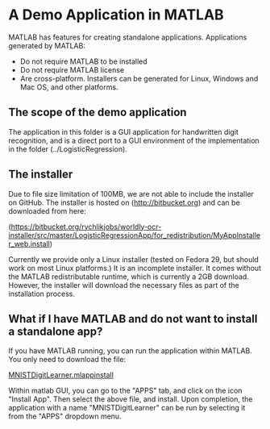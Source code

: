 # A Demo Application in MATLAB
MATLAB has features for creating standalone applications. Applications generated by MATLAB:

- Do not require MATLAB to be installed
- Do not require MATLAB license
- Are cross-platform. Installers can be generated for Linux, Windows and Mac OS, and
other platforms.

## The scope of the demo application
The application in this folder is a GUI application for handwritten digit recognition,
and is a direct port to a GUI environment of the implementation in the folder (../LogisticRegression).

## The installer
Due to file size limitation of 100MB, we are not able to include the installer on GitHub.
The installer is hosted on (http://bitbucket.org) and can be downloaded from here:

(https://bitbucket.org/rychlikjobs/worldly-ocr-installer/src/master/LogisticRegressionApp/for_redistribution/MyAppInstaller_web.install)

Currently we provide only a Linux installer (tested on Fedora 29, but
should work on most Linux platforms.)  It is an incomplete
installer. It comes without the MATLAB redistributable runtime, which
is currently a 2GB download. However, the installer will download the
necessary files as part of the installation process.

## What if I have MATLAB and do not want to install a standalone app?

If you have MATLAB running, you can run the application within MATLAB.
You only need to download the file:

[MNISTDigitLearner.mlappinstall](.MNISTDigitLearner.mlappinstall)

Within matlab GUI, you can go to the "APPS" tab, and click on the icon "Install App".
Then select the above file, and install. Upon completion, the application with a name
"MNISTDigitLearner" can be run by selecting it from the "APPS" dropdown menu.

